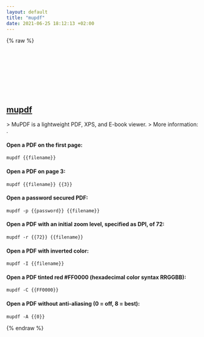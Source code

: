 ```yaml
---
layout: default
title: "mupdf"
date: 2021-06-25 18:12:13 +02:00
---
```

{% raw %}
<h2 id="mupdf">
  <a href="/en/common/mupdf.html">mupdf</a> <a href="#mupdf"><svg class="icon">
    <use href="/assets/images/unicode_sprite.svg#link" />
  </svg></a>
</h2>
> MuPDF is a lightweight PDF, XPS, and E-book viewer.
> More information: <https://www.mupdf.com>.

#### Open a PDF on the first page:
```shell
mupdf {{filename}}
```
#### Open a PDF on page 3:
```shell
mupdf {{filename}} {{3}}
```
#### Open a password secured PDF:
```shell
mupdf -p {{password}} {{filename}}
```
#### Open a PDF with an initial zoom level, specified as DPI, of 72:
```shell
mupdf -r {{72}} {{filename}}
```
#### Open a PDF with inverted color:
```shell
mupdf -I {{filename}}
```
#### Open a PDF tinted red #FF0000 (hexadecimal color syntax RRGGBB):
```shell
mupdf -C {{FF0000}}
```
#### Open a PDF without anti-aliasing (0 = off, 8 = best):
```shell
mupdf -A {{0}}
```
{% endraw %}